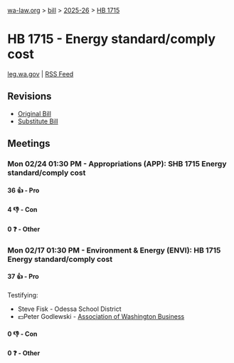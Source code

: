[wa-law.org](/) > [bill](/bill/) > [2025-26](/bill/2025-26/) > [HB 1715](/bill/2025-26/hb/1715/)

# HB 1715 - Energy standard/comply cost
[leg.wa.gov](https://app.leg.wa.gov/billsummary?BillNumber=1715&Year=2025&Initiative=false) | [RSS Feed](./rss.xml)

## Revisions
* [Original Bill](1/)
* [Substitute Bill](S/)

## Meetings
### Mon 02/24 01:30 PM - Appropriations (APP): SHB 1715 Energy standard/comply cost
#### 36 👍 - Pro

#### 4 👎 - Con

#### 0 ❓ - Other

### Mon 02/17 01:30 PM - Environment & Energy (ENVI): HB 1715 Energy standard/comply cost
#### 37 👍 - Pro
Testifying:
* Steve Fisk - Odessa School District
* 💵Peter Godlewski - [Association of Washington Business](/org/association_of_washington_business/)

#### 0 👎 - Con

#### 0 ❓ - Other
